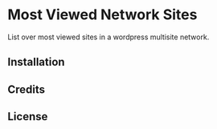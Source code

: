 # Most Viewed Network Sites

List over most viewed sites in a wordpress multisite network.

## Installation

## Credits

## License

